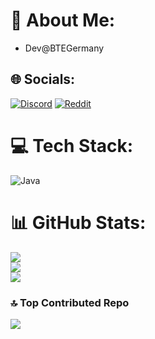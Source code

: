 # 💫 About Me:
- Dev@BTEGermany

## 🌐 Socials:
[![Discord](https://img.shields.io/badge/Discord-%237289DA.svg?logo=discord&logoColor=white)](https://discord.gg/realmorgon) [![Reddit](https://img.shields.io/badge/Reddit-%23FF4500.svg?logo=Reddit&logoColor=white)](https://reddit.com/user/realMorgon) 

# 💻 Tech Stack:
![Java](https://img.shields.io/badge/java-%23ED8B00.svg?style=for-the-badge&logo=openjdk&logoColor=white)
# 📊 GitHub Stats:
![](https://github-readme-stats.vercel.app/api?username=realMorgon&theme=nightowl&hide_border=false&include_all_commits=true&count_private=true)<br/>
![](https://nirzak-streak-stats.vercel.app/?user=realMorgon&theme=nightowl&hide_border=false)<br/>
![](https://github-readme-stats.vercel.app/api/top-langs/?username=realMorgon&theme=nightowl&hide_border=false&include_all_commits=true&count_private=true&layout=compact)

### 🔝 Top Contributed Repo
![](https://github-contributor-stats.vercel.app/api?username=realMorgon&limit=5&theme=nightowl&combine_all_yearly_contributions=true)

<!-- Proudly created with GPRM ( https://gprm.itsvg.in ) -->
